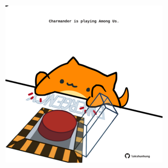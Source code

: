 <!-- built at 09/11/2023, 05:00:51 UTC -->
<p align="center">
  <img width="500" height="500" src="./ReadmeImage.svg">
</p>

